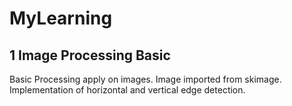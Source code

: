 # MyLearning


## 1 Image Processing Basic

Basic Processing apply on images. Image imported from skimage. Implementation of horizontal and vertical edge detection.
